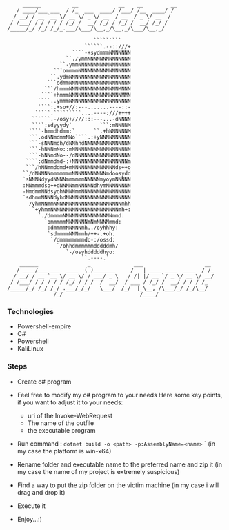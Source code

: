 ```
     ______          __             __    __         __
   / ____/___ ___  / /_  ___  ____/ /___/ /__  ____/ /
  / __/ / __ `__ \/ __ \/ _ \/ __  / __  / _ \/ __  / 
 / /___/ / / / / / /_/ /  __/ /_/ / /_/ /  __/ /_/ /  
/_____/_/ /_/ /_/_.___/\___/\__,_/\__,_/\___/\__,_/   

                            `````````
                         ``````.--::///+
                     ````-+sydmmmNNNNNNN
                   ``./ymmNNNNNNNNNNNNNN
                 ``-ymmNNNNNNNNNNNNNNNNN
               ```ommmmNNNNNNNNNNNNNNNNN
              ``.ydmNNNNNNNNNNNNNNNNNNNN
             ```odmmNNNNNNNNNNNNNNNNNNNN
            ```/hmmmNNNNNNNNNNNNNNNNMNNN
           ````+hmmmNNNNNNNNNNNNNNNNNMMN
          ````..ymmmNNNNNNNNNNNNNNNNNNNN
          ````:.+so+//:---.......----::-
         `````.`````````....----:///++++
        ``````.-/osy+////:::---...-dNNNN
        ````:sdyyydy`         ```:mNNNNM
       ````-hmmdhdmm:`      ``.+hNNNNNNM
       ```.odNNmdmmNNo````.:+yNNNNNNNNNN
       ```-sNNNmdh/dNNhhdNNNNNNNNNNNNNNN
       ```-hNNNmNo::mNNNNNNNNNNNNNNNNNNN
       ```-hNNmdNo--/dNNNNNNNNNNNNNNNNNN
      ````:dNmmdmd-:+NNNNNNNNNNNNNNNNNNm
      ```/hNNmmddmd+mNNNNNNNNNNNNNNds++o
     ``/dNNNNNmmmmmmmNNNNNNNNNNNmdoosydd
     `sNNNNdyydNNNNmmmmmmNNNNNmyoymNNNNN
     :NNmmmdso++dNNNNmmNNNNNdhymNNNNNNNN
     -NmdmmNNdsyohNNNNmmNNNNNNNNNNNNNNNN
     `sdhmmNNNNdyhdNNNNNNNNNNNNNNNNNNNNN
       /yhmNNmmNNNNNNNNNNNNNNNNNNNNNNmhh
        `+yhmmNNNNNNNNNNNNNNNNNNNNNNmh+:
          `./dmmmmNNNNNNNNNNNNNNNNmmd.
            `ommmmmNNNNNNNmNmNNNNmmd:
             :dmmmmNNNNNmh../oyhhhy:
             `sdmmmmNNNmmh/++-.+oh.
              `/dmmmmmmmmdo-:/ossd:
                `/ohhdmmmmmmdddddmh/
                   `-/osyhdddddhyo:
                        ``.----.`
    ______                _              ___                    __ 
   / ____/___ ___  ____  (_)_______     /   | ____ ____  ____  / /_
  / __/ / __ `__ \/ __ \/ / ___/ _ \   / /| |/ __ `/ _ \/ __ \/ __/
 / /___/ / / / / / /_/ / / /  /  __/  / ___ / /_/ /  __/ / / / /_  
/_____/_/ /_/ /_/ .___/_/_/   \___/  /_/  |_\__, /\___/_/ /_/\__/  
               /_/                         /____/                  
```

### Technologies

- Powershell-empire
- C#
- Powershell
- KaliLinux

### Steps

- Create c# program
- Feel free to modify my c# program to your needs
    Here some key points, if you want to adjust it to your needs:
    - uri of the Invoke-WebRequest
    - The name of the outfile
    - the executable program
- Run command : `dotnet build -o <path> -p:AssemblyName=<name>`
` (in my case the platform is win-x64)
- Rename folder and executable name to the preferred name and zip it (in my case the name of my project is extremely suspicious)
- Find a way to put the zip folder on the victim machine (in my case i will drag and drop it)
- Execute it

- Enjoy...:)
